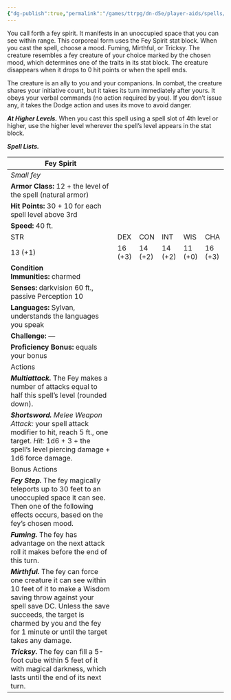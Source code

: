 ```yaml
---
{"dg-publish":true,"permalink":"/games/ttrpg/dn-d5e/player-aids/spells/level-3/summon-fey/","tags":["TTRPG/DND/5e"]}
---
```



You call forth a fey spirit. It manifests in an unoccupied space that you can see within range. This corporeal form uses the Fey Spirit stat block. When you cast the spell, choose a mood. Fuming, Mirthful, or Tricksy. The creature resembles a fey creature of your choice marked by the chosen mood, which determines one of the traits in its stat block. The creature disappears when it drops to 0 hit points or when the spell ends.

The creature is an ally to you and your companions. In combat, the creature shares your initiative count, but it takes its turn immediately after yours. It obeys your verbal commands (no action required by you). If you don’t issue any, it takes the Dodge action and uses its move to avoid danger.

**_At Higher Levels._** When you cast this spell using a spell slot of 4th level or higher, use the higher level wherever the spell’s level appears in the stat block.

**_Spell Lists._** 

|Fey Spirit|   |   |   |   |   |
|---|---|---|---|---|---|
|_Small fey_|   |   |   |   |   |
|**Armor Class:** 12 + the level of the spell (natural armor)|   |   |   |   |   |
|**Hit Points:** 30 + 10 for each spell level above 3rd|   |   |   |   |   |
|**Speed:** 40 ft.|   |   |   |   |   |
|STR|DEX|CON|INT|WIS|CHA|
|13 (+1)|16 (+3)|14 (+2)|14 (+2)|11 (+0)|16 (+3)|
|**Condition Immunities:** charmed|   |   |   |   |   |
|**Senses:** darkvision 60 ft., passive Perception 10|   |   |   |   |   |
|**Languages:** Sylvan, understands the languages you speak|   |   |   |   |   |
|**Challenge:** —|   |   |   |   |   |
|**Proficiency Bonus:** equals your bonus|   |   |   |   |   |
|Actions|   |   |   |   |   |
|**_Multiattack._** The Fey makes a number of attacks equal to half this spell’s level (rounded down).|   |   |   |   |   |
|**_Shortsword._** _Melee Weapon Attack:_ your spell attack modifier to hit, reach 5 ft., one target. _Hit:_ 1d6 + 3 + the spell’s level piercing damage + 1d6 force damage.|   |   |   |   |   |
|Bonus Actions|   |   |   |   |   |
|**_Fey Step._** The fey magically teleports up to 30 feet to an unoccupied space it can see. Then one of the following effects occurs, based on the fey’s chosen mood.|   |   |   |   |   |
|**_Fuming._** The fey has advantage on the next attack roll it makes before the end of this turn.|   |   |   |   |   |
|**_Mirthful._** The fey can force one creature it can see within 10 feet of it to make a Wisdom saving throw against your spell save DC. Unless the save succeeds, the target is charmed by you and the fey for 1 minute or until the target takes any damage.|   |   |   |   |   |
|**_Tricksy._** The fey can fill a 5-foot cube within 5 feet of it with magical darkness, which lasts until the end of its next turn.|   |   |   |   |   |